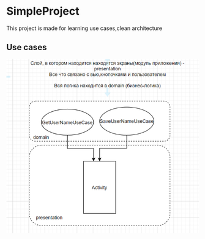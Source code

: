 # SimpleProject
This project is made for learning use cases,clean architecture

## Use cases
![](screenshots/img.png)
